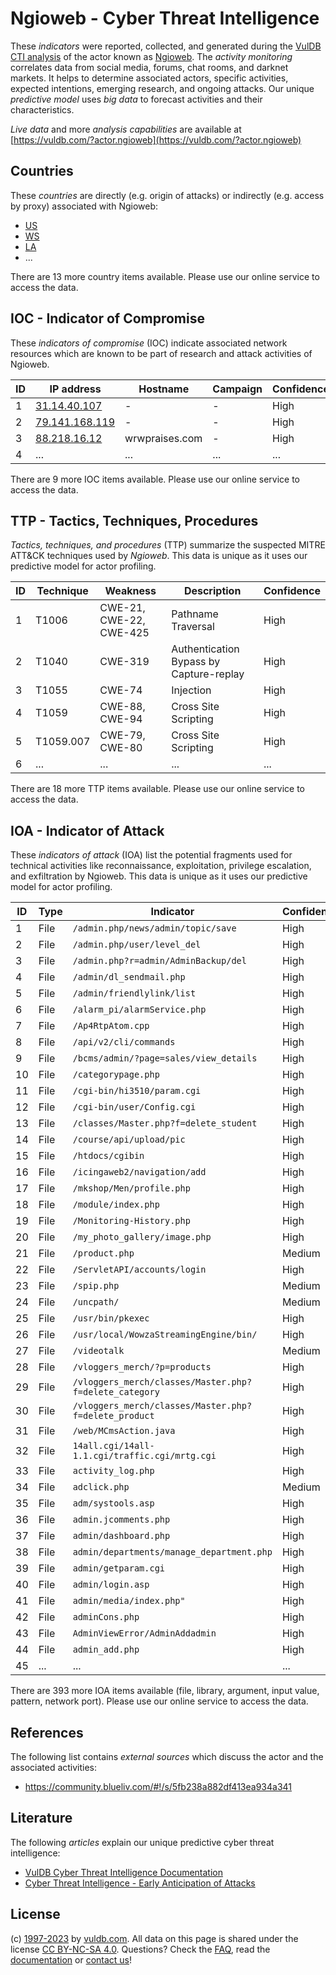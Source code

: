 # Ngioweb - Cyber Threat Intelligence

These _indicators_ were reported, collected, and generated during the [VulDB CTI analysis](https://vuldb.com/?kb.cti) of the actor known as [Ngioweb](https://vuldb.com/?actor.ngioweb). The _activity monitoring_ correlates data from social media, forums, chat rooms, and darknet markets. It helps to determine associated actors, specific activities, expected intentions, emerging research, and ongoing attacks. Our unique _predictive model_ uses _big data_ to forecast activities and their characteristics.

_Live data_ and more _analysis capabilities_ are available at [https://vuldb.com/?actor.ngioweb](https://vuldb.com/?actor.ngioweb)

## Countries

These _countries_ are directly (e.g. origin of attacks) or indirectly (e.g. access by proxy) associated with Ngioweb:

* [US](https://vuldb.com/?country.us)
* [WS](https://vuldb.com/?country.ws)
* [LA](https://vuldb.com/?country.la)
* ...

There are 13 more country items available. Please use our online service to access the data.

## IOC - Indicator of Compromise

These _indicators of compromise_ (IOC) indicate associated network resources which are known to be part of research and attack activities of Ngioweb.

ID | IP address | Hostname | Campaign | Confidence
-- | ---------- | -------- | -------- | ----------
1 | [31.14.40.107](https://vuldb.com/?ip.31.14.40.107) | - | - | High
2 | [79.141.168.119](https://vuldb.com/?ip.79.141.168.119) | - | - | High
3 | [88.218.16.12](https://vuldb.com/?ip.88.218.16.12) | wrwpraises.com | - | High
4 | ... | ... | ... | ...

There are 9 more IOC items available. Please use our online service to access the data.

## TTP - Tactics, Techniques, Procedures

_Tactics, techniques, and procedures_ (TTP) summarize the suspected MITRE ATT&CK techniques used by _Ngioweb_. This data is unique as it uses our predictive model for actor profiling.

ID | Technique | Weakness | Description | Confidence
-- | --------- | -------- | ----------- | ----------
1 | T1006 | CWE-21, CWE-22, CWE-425 | Pathname Traversal | High
2 | T1040 | CWE-319 | Authentication Bypass by Capture-replay | High
3 | T1055 | CWE-74 | Injection | High
4 | T1059 | CWE-88, CWE-94 | Cross Site Scripting | High
5 | T1059.007 | CWE-79, CWE-80 | Cross Site Scripting | High
6 | ... | ... | ... | ...

There are 18 more TTP items available. Please use our online service to access the data.

## IOA - Indicator of Attack

These _indicators of attack_ (IOA) list the potential fragments used for technical activities like reconnaissance, exploitation, privilege escalation, and exfiltration by Ngioweb. This data is unique as it uses our predictive model for actor profiling.

ID | Type | Indicator | Confidence
-- | ---- | --------- | ----------
1 | File | `/admin.php/news/admin/topic/save` | High
2 | File | `/admin.php/user/level_del` | High
3 | File | `/admin.php?r=admin/AdminBackup/del` | High
4 | File | `/admin/dl_sendmail.php` | High
5 | File | `/admin/friendlylink/list` | High
6 | File | `/alarm_pi/alarmService.php` | High
7 | File | `/Ap4RtpAtom.cpp` | High
8 | File | `/api/v2/cli/commands` | High
9 | File | `/bcms/admin/?page=sales/view_details` | High
10 | File | `/categorypage.php` | High
11 | File | `/cgi-bin/hi3510/param.cgi` | High
12 | File | `/cgi-bin/user/Config.cgi` | High
13 | File | `/classes/Master.php?f=delete_student` | High
14 | File | `/course/api/upload/pic` | High
15 | File | `/htdocs/cgibin` | High
16 | File | `/icingaweb2/navigation/add` | High
17 | File | `/mkshop/Men/profile.php` | High
18 | File | `/module/index.php` | High
19 | File | `/Monitoring-History.php` | High
20 | File | `/my_photo_gallery/image.php` | High
21 | File | `/product.php` | Medium
22 | File | `/ServletAPI/accounts/login` | High
23 | File | `/spip.php` | Medium
24 | File | `/uncpath/` | Medium
25 | File | `/usr/bin/pkexec` | High
26 | File | `/usr/local/WowzaStreamingEngine/bin/` | High
27 | File | `/videotalk` | Medium
28 | File | `/vloggers_merch/?p=products` | High
29 | File | `/vloggers_merch/classes/Master.php?f=delete_category` | High
30 | File | `/vloggers_merch/classes/Master.php?f=delete_product` | High
31 | File | `/web/MCmsAction.java` | High
32 | File | `14all.cgi/14all-1.1.cgi/traffic.cgi/mrtg.cgi` | High
33 | File | `activity_log.php` | High
34 | File | `adclick.php` | Medium
35 | File | `adm/systools.asp` | High
36 | File | `admin.jcomments.php` | High
37 | File | `admin/dashboard.php` | High
38 | File | `admin/departments/manage_department.php` | High
39 | File | `admin/getparam.cgi` | High
40 | File | `admin/login.asp` | High
41 | File | `admin/media/index.php"` | High
42 | File | `adminCons.php` | High
43 | File | `AdminViewError/AdminAddadmin` | High
44 | File | `admin_add.php` | High
45 | ... | ... | ...

There are 393 more IOA items available (file, library, argument, input value, pattern, network port). Please use our online service to access the data.

## References

The following list contains _external sources_ which discuss the actor and the associated activities:

* https://community.blueliv.com/#!/s/5fb238a882df413ea934a341

## Literature

The following _articles_ explain our unique predictive cyber threat intelligence:

* [VulDB Cyber Threat Intelligence Documentation](https://vuldb.com/?kb.cti)
* [Cyber Threat Intelligence - Early Anticipation of Attacks](https://www.scip.ch/en/?labs.20201022)

## License

(c) [1997-2023](https://vuldb.com/?kb.changelog) by [vuldb.com](https://vuldb.com/?kb.about). All data on this page is shared under the license [CC BY-NC-SA 4.0](https://creativecommons.org/licenses/by-nc-sa/4.0/). Questions? Check the [FAQ](https://vuldb.com/?kb.faq), read the [documentation](https://vuldb.com/?kb) or [contact us](https://vuldb.com/?contact)!
